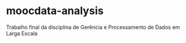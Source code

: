 # moocdata-analysis
Trabalho final da disciplina de Gerência e Processamento de Dados em Larga Escala
